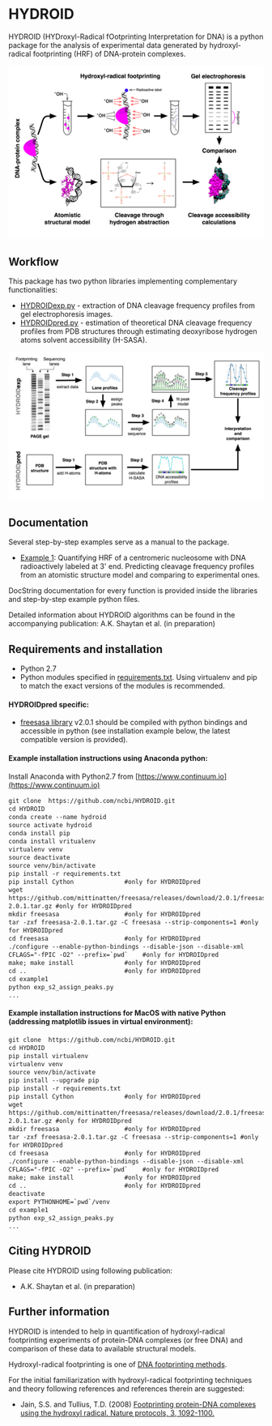 # HYDROID
HYDROID (HYDroxyl-Radical fOotprinting Interpretation for DNA) is a python package for the analysis of experimental data generated by hydroxyl-radical footprinting (HRF) of DNA-protein complexes.

![HRF](pkgdata/Figure1.png)

## Workflow

This package has two python libraries implementing complementary functionalities:
* [HYDROIDexp.py](HYDROIDexp.py) - extraction of DNA cleavage frequency profiles from gel electrophoresis images.
* [HYDROIDpred.py](HYDROIDpred.py) - estimation of theoretical DNA cleavage frequency profiles from PDB structures through estimating deoxyribose hydrogen atoms solvent accessibility (H-SASA).

![WF](pkgdata/Figure2.png)

## Documentation
Several step-by-step examples serve as a manual to the package.
* [Example 1](example1): Quantifying HRF of a centromeric nucleosome with DNA radioactively labeled at 3' end. Predicting cleavage frequency profiles from an atomistic structure model and comparing to experimental ones.

DocString documentation for every function is provided inside the libraries and step-by-step example python files.

Detailed information about HYDROID algorithms can be found in the accompanying publication: A.K. Shaytan et al. (in preparation)


## Requirements and installation

- Python 2.7
- Python modules specified in [requirements.txt](requirements.txt). Using virtualenv and pip to match the exact versions of the modules is recommended.

#### HYDROIDpred specific:
- [freesasa library](http://freesasa.github.io) v2.0.1 should be compiled with python bindings and accessible in python (see installation example below, the latest compatible version is provided).

#### Example installation instructions using Anaconda python:
Install Anaconda with Python2.7 from [https://www.continuum.io](https://www.continuum.io)
~~~~
git clone  https://github.com/ncbi/HYDROID.git
cd HYDROID
conda create --name hydroid
source activate hydroid
conda install pip
conda install vritualenv
virtualenv venv
source deactivate
source venv/bin/activate
pip install -r requirements.txt
pip install Cython              #only for HYDROIDpred
wget https://github.com/mittinatten/freesasa/releases/download/2.0.1/freesasa-2.0.1.tar.gz #only for HYDROIDpred
mkdir freesasa                  #only for HYDROIDpred
tar -zxf freesasa-2.0.1.tar.gz -C freesasa --strip-components=1 #only for HYDROIDpred
cd freesasa                     #only for HYDROIDpred
./configure --enable-python-bindings --disable-json --disable-xml CFLAGS="-fPIC -O2" --prefix=`pwd`    #only for HYDROIDpred
make; make install              #only for HYDROIDpred
cd ..                           #only for HYDROIDpred
cd example1
python exp_s2_assign_peaks.py
...
~~~~


#### Example installation instructions for MacOS with native Python (addressing matplotlib issues in virtual environment):
~~~~
git clone  https://github.com/ncbi/HYDROID.git
cd HYDROID
pip install virtualenv
virtualenv venv
source venv/bin/activate
pip install --upgrade pip
pip install -r requirements.txt
pip install Cython              #only for HYDROIDpred
wget https://github.com/mittinatten/freesasa/releases/download/2.0.1/freesasa-2.0.1.tar.gz #only for HYDROIDpred
mkdir freesasa                  #only for HYDROIDpred
tar -zxf freesasa-2.0.1.tar.gz -C freesasa --strip-components=1 #only for HYDROIDpred
cd freesasa                     #only for HYDROIDpred
./configure --enable-python-bindings --disable-json --disable-xml CFLAGS="-fPIC -O2" --prefix=`pwd`    #only for HYDROIDpred
make; make install              #only for HYDROIDpred
cd ..                           #only for HYDROIDpred
deactivate
export PYTHONHOME=`pwd`/venv
cd example1
python exp_s2_assign_peaks.py
...
~~~~

## Citing HYDROID
Please cite HYDROID using following publication:
- A.K. Shaytan et al. (in preparation)

## Further information

HYDROID is intended to help in quantification of hydroxyl-radical footprinting experiments of protein-DNA complexes (or free DNA) and comparison of these data to available structural models.

Hydroxyl-radical footprinting is one of [DNA footprinting methods](https://en.wikipedia.org/wiki/DNA_footprinting).

For the initial familiarization with hydroxyl-radical footprinting techniques and theory following references and references therein are suggested:

* Jain, S.S. and Tullius, T.D. (2008) [Footprinting protein-DNA complexes using the hydroxyl radical. Nature protocols, 3, 1092-1100.](http://www.nature.com/nprot/journal/v3/n6/full/nprot.2008.72.html)


